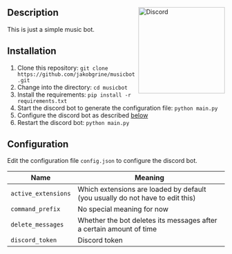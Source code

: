 <a href="https://discordapp.com/">
  <img align="right" width="200" src="https://discordapp.com/assets/2c21aeda16de354ba5334551a883b481.png" alt="Discord">
<a/>

## Description
This is just a simple music bot.

## Installation
1. Clone this repository: `git clone https://github.com/jakobgrine/musicbot.git`
2. Change into the directory: `cd musicbot`
3. Install the requirements: `pip install -r requirements.txt`
4. Start the discord bot to generate the configuration file: `python main.py`
5. Configure the discord bot as described [below](#configuration)
6. Restart the discord bot: `python main.py`

## Configuration
Edit the configuration file `config.json` to configure the discord bot.

Name | Meaning
--- | ---
`active_extensions` | Which extensions are loaded by default (you usually do not have to edit this)
`command_prefix` | No special meaning for now
`delete_messages` | Whether the bot deletes its messages after a certain amount of time
`discord_token` | Discord token
